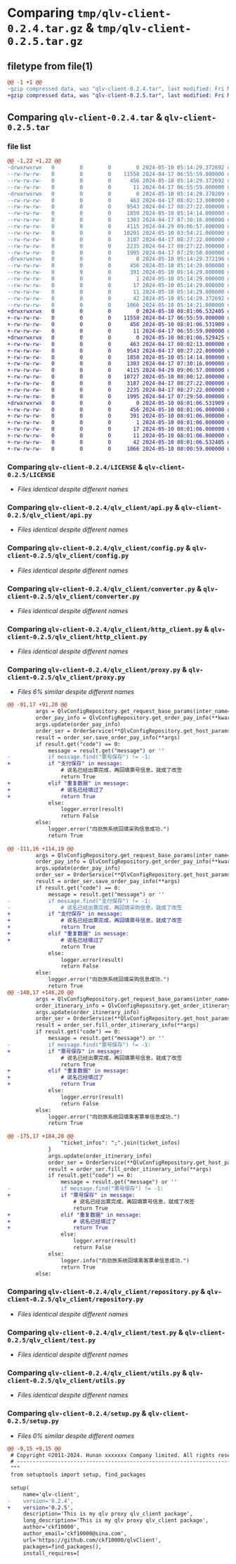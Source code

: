 # Comparing `tmp/qlv-client-0.2.4.tar.gz` & `tmp/qlv-client-0.2.5.tar.gz`

## filetype from file(1)

```diff
@@ -1 +1 @@
-gzip compressed data, was "qlv-client-0.2.4.tar", last modified: Fri May 10 05:14:29 2024, max compression
+gzip compressed data, was "qlv-client-0.2.5.tar", last modified: Fri May 10 08:01:06 2024, max compression
```

## Comparing `qlv-client-0.2.4.tar` & `qlv-client-0.2.5.tar`

### file list

```diff
@@ -1,22 +1,22 @@
-drwxrwxrwx   0        0        0        0 2024-05-10 05:14:29.372692 qlv-client-0.2.4/
--rw-rw-rw-   0        0        0    11558 2024-04-17 06:55:59.000000 qlv-client-0.2.4/LICENSE
--rw-rw-rw-   0        0        0      456 2024-05-10 05:14:29.372692 qlv-client-0.2.4/PKG-INFO
--rw-rw-rw-   0        0        0       11 2024-04-17 06:55:59.000000 qlv-client-0.2.4/README.md
-drwxrwxrwx   0        0        0        0 2024-05-10 05:14:29.370209 qlv-client-0.2.4/qlv_client/
--rw-rw-rw-   0        0        0      463 2024-04-17 08:02:13.000000 qlv-client-0.2.4/qlv_client/__init__.py
--rw-rw-rw-   0        0        0     9543 2024-04-17 08:27:22.000000 qlv-client-0.2.4/qlv_client/api.py
--rw-rw-rw-   0        0        0     1850 2024-05-10 05:14:14.000000 qlv-client-0.2.4/qlv_client/config.py
--rw-rw-rw-   0        0        0     1303 2024-04-17 07:30:16.000000 qlv-client-0.2.4/qlv_client/converter.py
--rw-rw-rw-   0        0        0     4115 2024-04-29 09:06:57.000000 qlv-client-0.2.4/qlv_client/http_client.py
--rw-rw-rw-   0        0        0    10291 2024-05-10 03:54:21.000000 qlv-client-0.2.4/qlv_client/proxy.py
--rw-rw-rw-   0        0        0     3187 2024-04-17 08:27:22.000000 qlv-client-0.2.4/qlv_client/repository.py
--rw-rw-rw-   0        0        0     2235 2024-04-17 08:27:22.000000 qlv-client-0.2.4/qlv_client/test.py
--rw-rw-rw-   0        0        0     1995 2024-04-17 07:29:50.000000 qlv-client-0.2.4/qlv_client/utils.py
-drwxrwxrwx   0        0        0        0 2024-05-10 05:14:29.372196 qlv-client-0.2.4/qlv_client.egg-info/
--rw-rw-rw-   0        0        0      456 2024-05-10 05:14:29.000000 qlv-client-0.2.4/qlv_client.egg-info/PKG-INFO
--rw-rw-rw-   0        0        0      391 2024-05-10 05:14:29.000000 qlv-client-0.2.4/qlv_client.egg-info/SOURCES.txt
--rw-rw-rw-   0        0        0        1 2024-05-10 05:14:29.000000 qlv-client-0.2.4/qlv_client.egg-info/dependency_links.txt
--rw-rw-rw-   0        0        0       17 2024-05-10 05:14:29.000000 qlv-client-0.2.4/qlv_client.egg-info/requires.txt
--rw-rw-rw-   0        0        0       11 2024-05-10 05:14:29.000000 qlv-client-0.2.4/qlv_client.egg-info/top_level.txt
--rw-rw-rw-   0        0        0       42 2024-05-10 05:14:29.372692 qlv-client-0.2.4/setup.cfg
--rw-rw-rw-   0        0        0     1066 2024-05-10 05:14:21.000000 qlv-client-0.2.4/setup.py
+drwxrwxrwx   0        0        0        0 2024-05-10 08:01:06.532405 qlv-client-0.2.5/
+-rw-rw-rw-   0        0        0    11558 2024-04-17 06:55:59.000000 qlv-client-0.2.5/LICENSE
+-rw-rw-rw-   0        0        0      456 2024-05-10 08:01:06.531909 qlv-client-0.2.5/PKG-INFO
+-rw-rw-rw-   0        0        0       11 2024-04-17 06:55:59.000000 qlv-client-0.2.5/README.md
+drwxrwxrwx   0        0        0        0 2024-05-10 08:01:06.529425 qlv-client-0.2.5/qlv_client/
+-rw-rw-rw-   0        0        0      463 2024-04-17 08:02:13.000000 qlv-client-0.2.5/qlv_client/__init__.py
+-rw-rw-rw-   0        0        0     9543 2024-04-17 08:27:22.000000 qlv-client-0.2.5/qlv_client/api.py
+-rw-rw-rw-   0        0        0     1850 2024-05-10 05:14:14.000000 qlv-client-0.2.5/qlv_client/config.py
+-rw-rw-rw-   0        0        0     1303 2024-04-17 07:30:16.000000 qlv-client-0.2.5/qlv_client/converter.py
+-rw-rw-rw-   0        0        0     4115 2024-04-29 09:06:57.000000 qlv-client-0.2.5/qlv_client/http_client.py
+-rw-rw-rw-   0        0        0    10727 2024-05-10 08:00:12.000000 qlv-client-0.2.5/qlv_client/proxy.py
+-rw-rw-rw-   0        0        0     3187 2024-04-17 08:27:22.000000 qlv-client-0.2.5/qlv_client/repository.py
+-rw-rw-rw-   0        0        0     2235 2024-04-17 08:27:22.000000 qlv-client-0.2.5/qlv_client/test.py
+-rw-rw-rw-   0        0        0     1995 2024-04-17 07:29:50.000000 qlv-client-0.2.5/qlv_client/utils.py
+drwxrwxrwx   0        0        0        0 2024-05-10 08:01:06.531909 qlv-client-0.2.5/qlv_client.egg-info/
+-rw-rw-rw-   0        0        0      456 2024-05-10 08:01:06.000000 qlv-client-0.2.5/qlv_client.egg-info/PKG-INFO
+-rw-rw-rw-   0        0        0      391 2024-05-10 08:01:06.000000 qlv-client-0.2.5/qlv_client.egg-info/SOURCES.txt
+-rw-rw-rw-   0        0        0        1 2024-05-10 08:01:06.000000 qlv-client-0.2.5/qlv_client.egg-info/dependency_links.txt
+-rw-rw-rw-   0        0        0       17 2024-05-10 08:01:06.000000 qlv-client-0.2.5/qlv_client.egg-info/requires.txt
+-rw-rw-rw-   0        0        0       11 2024-05-10 08:01:06.000000 qlv-client-0.2.5/qlv_client.egg-info/top_level.txt
+-rw-rw-rw-   0        0        0       42 2024-05-10 08:01:06.532405 qlv-client-0.2.5/setup.cfg
+-rw-rw-rw-   0        0        0     1066 2024-05-10 08:00:59.000000 qlv-client-0.2.5/setup.py
```

### Comparing `qlv-client-0.2.4/LICENSE` & `qlv-client-0.2.5/LICENSE`

 * *Files identical despite different names*

### Comparing `qlv-client-0.2.4/qlv_client/api.py` & `qlv-client-0.2.5/qlv_client/api.py`

 * *Files identical despite different names*

### Comparing `qlv-client-0.2.4/qlv_client/config.py` & `qlv-client-0.2.5/qlv_client/config.py`

 * *Files identical despite different names*

### Comparing `qlv-client-0.2.4/qlv_client/converter.py` & `qlv-client-0.2.5/qlv_client/converter.py`

 * *Files identical despite different names*

### Comparing `qlv-client-0.2.4/qlv_client/http_client.py` & `qlv-client-0.2.5/qlv_client/http_client.py`

 * *Files identical despite different names*

### Comparing `qlv-client-0.2.4/qlv_client/proxy.py` & `qlv-client-0.2.5/qlv_client/proxy.py`

 * *Files 6% similar despite different names*

```diff
@@ -91,17 +91,20 @@
         args = QlvConfigRepository.get_request_base_params(inter_name="save_order_pay_info")
         order_pay_info = QlvConfigRepository.get_order_pay_info(**kwargs)
         args.update(order_pay_info)
         order_ser = OrderService(**QlvConfigRepository.get_host_params())
         result = order_ser.save_order_pay_info(**args)
         if result.get("code") == 0:
             message = result.get("message") or ''
-            if message.find("票号保存") != -1:
+            if "支付保存" in message:
                 # 说名已经出票完成，再回填票号信息，就成了改签
                 return True
+            elif "重复数据" in message:
+                # 说名已经填过了
+                return True
             else:
                 logger.error(result)
                 return False
         else:
             logger.error("向劲旅系统回填采购信息成功.")
             return True
 
@@ -111,16 +114,19 @@
         args = QlvConfigRepository.get_request_base_params(inter_name="save_order_pay_info")
         order_pay_info = QlvConfigRepository.get_order_pay_info(**kwargs)
         args.update(order_pay_info)
         order_ser = OrderService(**QlvConfigRepository.get_host_params())
         result = order_ser.save_order_pay_info(**args)
         if result.get("code") == 0:
             message = result.get("message") or ''
-            if message.find("支付保存") != -1:
-                # 说名已经出票完成，再回填采购信息，就成了改签
+            if "支付保存" in message:
+                # 说名已经出票完成，再回填票号信息，就成了改签
+                return True
+            elif "重复数据" in message:
+                # 说名已经填过了
                 return True
             else:
                 logger.error(result)
                 return False
         else:
             logger.error("向劲旅系统回填采购信息成功.")
             return True
@@ -140,17 +146,20 @@
         args = QlvConfigRepository.get_request_base_params(inter_name="fill_order_itinerary_info")
         order_itinerary_info = QlvConfigRepository.get_order_itinerary_info(**kwargs)
         args.update(order_itinerary_info)
         order_ser = OrderService(**QlvConfigRepository.get_host_params())
         result = order_ser.fill_order_itinerary_info(**args)
         if result.get("code") == 0:
             message = result.get("message") or ''
-            if message.find("票号保存") != -1:
+            if "票号保存" in message:
                 # 说名已经出票完成，再回填票号信息，就成了改签
                 return True
+            elif "重复数据" in message:
+                # 说名已经填过了
+                return True
             else:
                 logger.error(result)
                 return False
         else:
             logger.error("向劲旅系统回填乘客票单信息成功.")
             return True
 
@@ -175,17 +184,20 @@
                 "ticket_infos": ";".join(ticket_infos)
             }
             args.update(order_itinerary_info)
             order_ser = OrderService(**QlvConfigRepository.get_host_params())
             result = order_ser.fill_order_itinerary_info(**args)
             if result.get("code") == 0:
                 message = result.get("message") or ''
-                if message.find("票号保存") != -1:
+                if "票号保存" in message:
                     # 说名已经出票完成，再回填票号信息，就成了改签
                     return True
+                elif "重复数据" in message:
+                    # 说名已经填过了
+                    return True
                 else:
                     logger.error(result)
                     return False
             else:
                 logger.info("向劲旅系统回填乘客票单信息成功.")
                 return True
         else:
```

### Comparing `qlv-client-0.2.4/qlv_client/repository.py` & `qlv-client-0.2.5/qlv_client/repository.py`

 * *Files identical despite different names*

### Comparing `qlv-client-0.2.4/qlv_client/test.py` & `qlv-client-0.2.5/qlv_client/test.py`

 * *Files identical despite different names*

### Comparing `qlv-client-0.2.4/qlv_client/utils.py` & `qlv-client-0.2.5/qlv_client/utils.py`

 * *Files identical despite different names*

### Comparing `qlv-client-0.2.4/setup.py` & `qlv-client-0.2.5/setup.py`

 * *Files 0% similar despite different names*

```diff
@@ -9,15 +9,15 @@
 # Copyright ©2011-2024. Hunan xxxxxxx Company limited. All rights reserved.
 # ---------------------------------------------------------------------------------------------------------
 """
 from setuptools import setup, find_packages
 
 setup(
     name='qlv-client',
-    version='0.2.4',
+    version='0.2.5',
     description='This is my qlv proxy qlv_client package',
     long_description='This is my qlv proxy qlv_client package',
     author='ckf10000',
     author_email='ckf10000@sina.com',
     url='https://github.com/ckf10000/qlvClient',
     packages=find_packages(),
     install_requires=[
```

